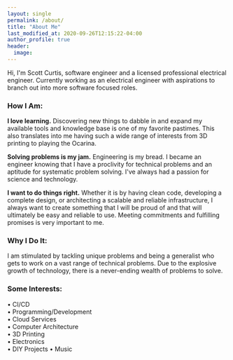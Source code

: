 ```yaml
---
layout: single
permalink: /about/
title: "About Me"
last_modified_at: 2020-09-26T12:15:22-04:00
author_profile: true
header:
  image:
---
```


Hi, I'm Scott Curtis, software engineer and a licensed professional electrical engineer.  Currently working as an electrical engineer with aspirations to branch out into more software focused roles.

### How I Am:

**I love learning.** Discovering new things to dabble in and expand my available tools and knowledge base is one of my favorite pastimes.  This also translates into me having such a wide range of interests from 3D printing to playing the Ocarina.

**Solving problems is my jam.** Engineering is my bread.  I became an engineer knowing that I have a proclivity for technical problems and an aptitude for systematic problem solving.  I've always had a passion for science and technology. 

**I want to do things right.**  Whether it is by having clean code, developing a complete design, or architecting a scalable and reliable infrastructure, I always want to create something that I will be proud of and that will ultimately be easy and reliable to use.  Meeting commitments and fulfilling promises is very important to me.

### Why I Do It:

I am stimulated by tackling unique problems and being a generalist who gets to work on a vast range of technical problems. Due to the explosive growth of technology, there is a never-ending wealth of problems to solve. 

### Some Interests:

• CI/CD  
• Programming/Development  
• Cloud Services  
• Computer Architecture  
• 3D Printing  
• Electronics  
• DIY Projects 
• Music

